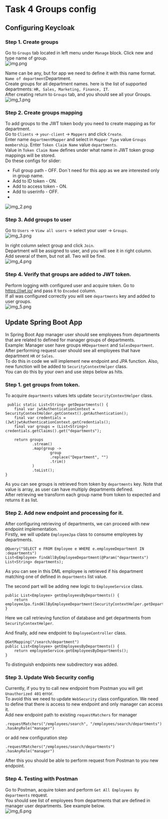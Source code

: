 # Task 4 Groups config 
## Configuring Keycloak
### Step 1. Create groups

Go to `Groups` tab located in left menu under `Manage` block. Click new and type name of group.<br>
![img.png](img.png)

Name can be any, but for app we need to define it with this name format. `Name of department`Department.<br>
Create groups for all department names. here is the list of supported departments: `HR, Sales, Marketing, Finance, IT`.<br>
After creating return to `Groups` tab, and you should see all your Groups.<br>
![img_1.png](img_1.png)

### Step 2. Create groups mapping
To add groups to the JWT token body you need to create mapping as for department.<br>
Go to `Clients` -> `your-client` -> `Mappers` and click `Create`.<br>
Enter name `departmentMapper` and select in `Mapper Type` value `Groups membership`. Enter `Token Claim Name` value `departments`.<br>
Value in `Token Claim Name` defines under what name in JWT token group mappings will be stored. <br>
Do these configs for slider:
- Full group path - OFF. Don`t need for this app as we are interested only in group name. 
- Add to ID token - ON.
- Add to access token - ON.
- Add to userinfo - OFF.
- 
![img_2.png](img_2.png)

### Step 3. Add groups to user
Go to `Users` -> `View all users` -> select your user -> `Groups`. <br>
![img_3.png](img_3.png)

In right column select group and click `Join`. <br>
Department will be assigned to user, and you will see it in right column. <br>
Add several of them, but not all. Two will be fine. <br>
![img_4.png](img_4.png)

### Step 4. Verify that groups are added to JWT token.
Perform logging with configured user and acquire token. Go to https://jwt.io/ and pass it to `Encoded` column. <br>
If all was configured correctly you will see `departments` key and added to user groups. <br>
![img_5.png](img_5.png)

## Update Spring Boot App
In Spring Boot App manager user should see employees from departments that are related to defined for manager groups of departments. <br>
Example: Manager user have groups `HRDepartment` and `SalesDepartment`. After performing request user should see all employees that have department `HR` or `Sales`. <br>
To do this in code we will implement new endpoint and JPA function. Also, new function will be added to `SecurityContextHelper` class. <br>
You can do this by your own and use steps below as hits.

### Step 1. get groups from token.
To acquire `departments` values lets update `SecurityContextHelper` class. <br>

     public static List<String> getDepartments() {
        final var jwtAuthenticationContext = SecurityContextHolder.getContext().getAuthentication();
        final var credentials = (Jwt)jwtAuthenticationContext.getCredentials();
        final var groups = (List<String>) credentials.getClaims().get("departments");

        return groups
                .stream()
                .map(group ->
                        group
                        .replace("Department", "")
                        .trim()
                )
                .toList();
    }
As you can see groups is retrieved from token by `departments` key. Note that value is array, as user can have multiply departments defined. <br>
After retrieving we transform each group name from token to expected and returns it as list. <br>

### Step 2. Add new endpoint and processing for it.
After configuring retrieving of departments, we can proceed with new endpoint implementation. <br>
Firstly, we will update `EmployeeJpa` class to consume employees by departments. <br>

    @Query("SELECT e FROM Employee e WHERE e.employeeDepartment IN :departments")
    List<Employee> findAllByEmployeeDepartment(@Param("departments") List<String> departments);

As you can see in this DML employee is retrieved if his department matching one of defined in `departments` list value. <br>

The second part will be adding new logic to `EmployeeService` class. <br>

    public List<Employee> getEmployeesByDepartments() {
        return employeeJpa.findAllByEmployeeDepartment(SecurityContextHelper.getDepartments());
    }
Here we call retrieving function of database and get departments from `SecurityContextHelper`. <br>

And finally, add new endpoint to `EmployeeController` class. <br>

    @GetMapping("/search/department")
    public List<Employee> getEmployeesByDepartments() {
        return employeeService.getEmployeesByDepartments();
    }
To distinguish endpoints new subdirectory was added. <br>

### Step 3. Update Web Security config
Currently, if you try to call new endpoint from Postman you will get `Unauthorized 401` error. <br>
To avoid this we need to update `WebSecurity` class configuration. We need to define that there is access to new endpoint and only manager can access it. <br>
Add new endpoint path to existing `requestMatchers` for manager 
    
    .requestMatchers("/employees/search", "/employees/search/departments")
    .hasAnyRole("manager")

or add new configuration step

    .requestMatchers("/employees/search/departments")
    .hasAnyRole("manager")

After this you should be able to perform request from Postman to you new endpoint. <br>
### Step 4. Testing with Postman
Go to Postman, acquire token and perform `Get All Employees By departments` request.<br>
You should see list of employees from departments that are defined in manager user departments. See example below.<br>
![img_6.png](img_6.png)

